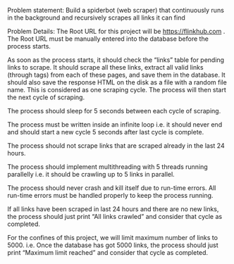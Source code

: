 Problem statement: Build a spiderbot (web scraper) that continuously runs in the background and recursively scrapes all links it can find

Problem Details: The Root URL for this project will be https://flinkhub.com . The Root URL must be manually entered into the database before the process starts.

As soon as the process starts, it should check the “links” table for pending links to scrape. It should scrape all these links, extract all valid links (through tags) from each of these pages, and save them in the database. It should also save the response HTML on the disk as a file with a random file name. This is considered as one scraping cycle. The process will then start the next cycle of scraping.

The process should sleep for 5 seconds between each cycle of scraping.

The process must be written inside an infinite loop i.e. it should never end and should start a new cycle 5 seconds after last cycle is complete.

The process should not scrape links that are scraped already in the last 24 hours.

The process should implement multithreading with 5 threads running parallelly i.e. it should be crawling up to 5 links in parallel.

The process should never crash and kill itself due to run-time errors. All run-time errors must be handled properly to keep the process running.

If all links have been scraped in last 24 hours and there are no new links, the process should just print “All links crawled” and consider that cycle as completed.

For the confines of this project, we will limit maximum number of links to 5000. i.e. Once the database has got 5000 links, the process should just print “Maximum limit reached” and consider that cycle as completed.
